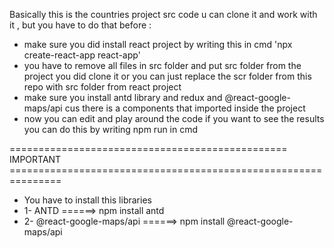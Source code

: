 Basically this is the countries project src code u can clone it and work with it , but you have to do that before :

-  make sure you did install react project by writing this in cmd 'npx create-react-app react-app' 
-   you have to remove all files in src folder and put src folder from the project you did clone it or you can just replace the scr folder from this repo with src folder from react project
-   make sure you install antd library and redux and @react-google-maps/api cus there is a components that imported inside the project 
-   now you can edit and play around the code if you want to see the results you can do this by writing npm run in cmd


================================================ IMPORTANT ===============================================================
- You have to install this libraries
- 1- ANTD ======> npm install antd
- 2- @react-google-maps/api ======> npm install @react-google-maps/api
